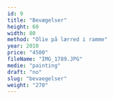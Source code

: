 ```yaml
---
id: 9
title: "Bevægelser"
height: 60
width: 80
method: "Olie på lærred i ramme"
year: 2010
price: "4500"
fileName: "IMG_1789.JPG"
medie: "painting"
draft: "no"
slug: "bevaegelser"
weight: "270"
---
```

